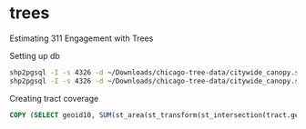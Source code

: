 trees
=====

Estimating 311 Engagement with Trees

Setting up db
```bash
shp2pgsql -I -s 4326 -d ~/Downloads/chicago-tree-data/citywide_canopy.shp canopy | psql
shp2pgsql -I -s 4326 -d ~/Downloads/chicago-tree-data/citywide_canopy.shp canopy | psql
```

Creating tract coverage 
```sql
COPY (SELECT geoid10, SUM(st_area(st_transform(st_intersection(tract.geom, canopy.geom), 4326)::geography)) AS canopy_area, st_area(st_transform(tract.geom, 4326)::geography) as tract_area FROM censustractstiger2010 as tract, canopy WHERE st_intersects(tract.geom, canopy.geom) GROUP BY tract.gid) to '/tmp/tract_coverage.csv' WITH CSV;
```
